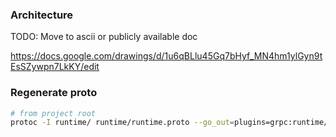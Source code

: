 
### Architecture

TODO: Move to ascii or publicly available doc

https://docs.google.com/drawings/d/1u6qBLlu45Gq7bHyf_MN4hm1ylGyn9tEsSZywpn7LkKY/edit

### Regenerate proto


```bash
# from project root
protoc -I runtime/ runtime/runtime.proto --go_out=plugins=grpc:runtime/
```